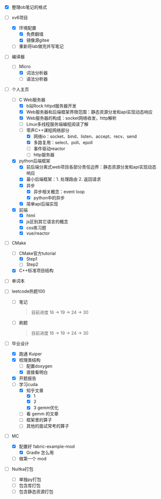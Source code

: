  - [x] 整理ob笔记的格式

- [ ] xv6项目
	- [x] 环境配置
	  - [x] 免费翻墙
	  - [x] 镜像源gitee
	- [ ] 重新将lab做完并写笔记
	
- [ ] 编译器
  - [ ] Micro
  	- [x] 词法分析器
  	- [ ] 语法分析器

- [ ] 个人主页
  - [ ] C Web服务器
  	- [x] b站Rock httpd服务器开发
  	- [x] Web服务器和后端框架界限范围：静态资源分发和api实现动态响应
  	- [x] Web服务器的构成：socket网络收发，http解析
  	- [ ] Linux多线程服务端编程阅读了解
  	- [ ] 零声C++课程网络部分
  		- [x] 网络io：socket、bind、listen、accept、recv、send
  		- [x] 多路复用：select、poll、epoll
  		- [ ] 事件驱动reactor
  		- [ ] http服务器
  - [x] python后端框架
  	- [x] 前后端分离式web项目各部分责任边界：静态资源分发和api实现动态响应
  	- [x] 最小后端框架：1. 处理路由 2. 返回请求
  	- [x] 异步
  		- [x] 异步相关概念：event loop
  		- [x] python中的异步
  	- [x] 简单api后端实现
  - [x] 前端
  	- [x] html
  	- [x] js区别其它语言的概念
  	- [x] css练习题
  	- [x] vue/reactor
  
- [ ] CMake
  - [ ] CMake官方tutorial
  	- [x] Step1
  	- [ ] Step2
  - [x] C++标准项目结构 

- [ ] 单词本

- [ ] leetcode热题100

  - [ ] 笔记
  
    > 目前进度 16 -> 19 -> 24 -> 30
  - [ ] 刷题
  
    > 目前进度 16 -> 19 -> 24 -> 30
  
- [ ] 毕业设计

  - [x] 跑通 Kuiper
  - [x] 梳理类结构
    - [ ] 配置doxygen
    - [x] 直接看明白
  - [x] 开题报告
  - [ ] 学习cuda
	  - [x] 知乎文章
		  - [x] 1
		  - [x] 2
		  - [x] 3 gemm优化
	- [ ] 看 gemm 的文章
	- [ ] 框架里的算子
	- [ ] 其他的面试常考的算子

- [ ] MC

  - [x] 配置好 fabric-example-mod
	  - [x] Gradle 怎么用
  - [ ] 做第一个 mod
- [ ] Nuitka打包
	- [ ] 单独py打包
	- [ ] 包含库打包
	- [ ] 包含静态资源打包
